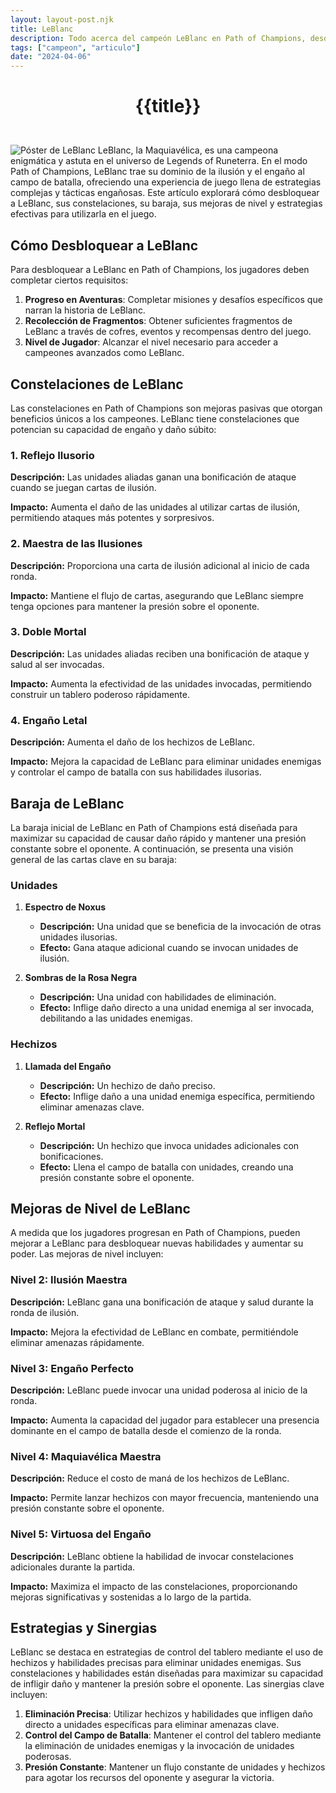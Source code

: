 ```yaml
---
layout: layout-post.njk
title: LeBlanc
description: Todo acerca del campeón LeBlanc en Path of Champions, desde cómo desbloquearla hasta sus habilidades, baraja, y estrategias.
tags: ["campeon", "articulo"]
date: "2024-04-06"
---
```

# <p style="text-align: center;">**{{title}}**</p>

</br>
<div class="clearfix">
  <img src="/img/leblanc-1.webp" class="col-md-6 float-md-end mb-3 ms-md-3" alt="Póster de LeBlanc">
LeBlanc, la Maquiavélica, es una campeona enigmática y astuta en el universo de Legends of Runeterra. En el modo Path of Champions, LeBlanc trae su dominio de la ilusión y el engaño al campo de batalla, ofreciendo una experiencia de juego llena de estrategias complejas y tácticas engañosas. Este artículo explorará cómo desbloquear a LeBlanc, sus constelaciones, su baraja, sus mejoras de nivel y estrategias efectivas para utilizarla en el juego.

## Cómo Desbloquear a LeBlanc

Para desbloquear a LeBlanc en Path of Champions, los jugadores deben completar ciertos requisitos:

1. **Progreso en Aventuras**: Completar misiones y desafíos específicos que narran la historia de LeBlanc.
2. **Recolección de Fragmentos**: Obtener suficientes fragmentos de LeBlanc a través de cofres, eventos y recompensas dentro del juego.
3. **Nivel de Jugador**: Alcanzar el nivel necesario para acceder a campeones avanzados como LeBlanc.

## Constelaciones de LeBlanc

Las constelaciones en Path of Champions son mejoras pasivas que otorgan beneficios únicos a los campeones. LeBlanc tiene constelaciones que potencian su capacidad de engaño y daño súbito:

### 1. Reflejo Ilusorio

**Descripción:** Las unidades aliadas ganan una bonificación de ataque cuando se juegan cartas de ilusión.

**Impacto:** Aumenta el daño de las unidades al utilizar cartas de ilusión, permitiendo ataques más potentes y sorpresivos.

### 2. Maestra de las Ilusiones

**Descripción:** Proporciona una carta de ilusión adicional al inicio de cada ronda.

**Impacto:** Mantiene el flujo de cartas, asegurando que LeBlanc siempre tenga opciones para mantener la presión sobre el oponente.

### 3. Doble Mortal

**Descripción:** Las unidades aliadas reciben una bonificación de ataque y salud al ser invocadas.

**Impacto:** Aumenta la efectividad de las unidades invocadas, permitiendo construir un tablero poderoso rápidamente.

### 4. Engaño Letal

**Descripción:** Aumenta el daño de los hechizos de LeBlanc.

**Impacto:** Mejora la capacidad de LeBlanc para eliminar unidades enemigas y controlar el campo de batalla con sus habilidades ilusorias.

## Baraja de LeBlanc

La baraja inicial de LeBlanc en Path of Champions está diseñada para maximizar su capacidad de causar daño rápido y mantener una presión constante sobre el oponente. A continuación, se presenta una visión general de las cartas clave en su baraja:

### Unidades

1. **Espectro de Noxus**
   - **Descripción:** Una unidad que se beneficia de la invocación de otras unidades ilusorias.
   - **Efecto:** Gana ataque adicional cuando se invocan unidades de ilusión.

2. **Sombras de la Rosa Negra**
   - **Descripción:** Una unidad con habilidades de eliminación.
   - **Efecto:** Inflige daño directo a una unidad enemiga al ser invocada, debilitando a las unidades enemigas.

### Hechizos

1. **Llamada del Engaño**
   - **Descripción:** Un hechizo de daño preciso.
   - **Efecto:** Inflige daño a una unidad enemiga específica, permitiendo eliminar amenazas clave.

2. **Reflejo Mortal**
   - **Descripción:** Un hechizo que invoca unidades adicionales con bonificaciones.
   - **Efecto:** Llena el campo de batalla con unidades, creando una presión constante sobre el oponente.

## Mejoras de Nivel de LeBlanc

A medida que los jugadores progresan en Path of Champions, pueden mejorar a LeBlanc para desbloquear nuevas habilidades y aumentar su poder. Las mejoras de nivel incluyen:

### Nivel 2: Ilusión Maestra

**Descripción:** LeBlanc gana una bonificación de ataque y salud durante la ronda de ilusión.

**Impacto:** Mejora la efectividad de LeBlanc en combate, permitiéndole eliminar amenazas rápidamente.

### Nivel 3: Engaño Perfecto

**Descripción:** LeBlanc puede invocar una unidad poderosa al inicio de la ronda.

**Impacto:** Aumenta la capacidad del jugador para establecer una presencia dominante en el campo de batalla desde el comienzo de la ronda.

### Nivel 4: Maquiavélica Maestra

**Descripción:** Reduce el costo de maná de los hechizos de LeBlanc.

**Impacto:** Permite lanzar hechizos con mayor frecuencia, manteniendo una presión constante sobre el oponente.

### Nivel 5: Virtuosa del Engaño

**Descripción:** LeBlanc obtiene la habilidad de invocar constelaciones adicionales durante la partida.

**Impacto:** Maximiza el impacto de las constelaciones, proporcionando mejoras significativas y sostenidas a lo largo de la partida.

## Estrategias y Sinergias

LeBlanc se destaca en estrategias de control del tablero mediante el uso de hechizos y habilidades precisas para eliminar unidades enemigas. Sus constelaciones y habilidades están diseñadas para maximizar su capacidad de infligir daño y mantener la presión sobre el oponente. Las sinergias clave incluyen:

1. **Eliminación Precisa**: Utilizar hechizos y habilidades que infligen daño directo a unidades específicas para eliminar amenazas clave.
2. **Control del Campo de Batalla**: Mantener el control del tablero mediante la eliminación de unidades enemigas y la invocación de unidades poderosas.
3. **Presión Constante**: Mantener un flujo constante de unidades y hechizos para agotar los recursos del oponente y asegurar la victoria.

</div>